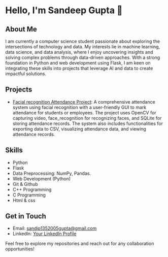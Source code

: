 # Hello, I'm Sandeep Gupta 👋

## About Me
I am currently a computer science student passionate about exploring the intersections of technology and data. My interests lie in machine learning, data science, and data analysis, where I enjoy uncovering insights and solving complex problems through data-driven approaches. With a strong foundation in Python and web development using Flask, I am keen on integrating these skills into projects that leverage AI and data to create impactful solutions.

## Projects
- [Facial recognition Attendance Project](link-to-project-1): A comprehensive attendance system using facial recognition with a user-friendly GUI to mark attendance for students or employees. The project uses OpenCV for capturing video, face_recognition for recognizing faces, and SQLite for storing attendance records. The system also includes functionalities for exporting data to CSV, visualizing attendance data, and viewing attendance records.

## Skills
- Python
- Flask
- Data Preprocessing: NumPy, Pandas.
- Web Development (Python)
- Git & Github
- C++ Programming
- C Programming
- Html & css

## Get in Touch
- Email: sandip1352005gupta@gmail.com
- LinkedIn: [Your LinkedIn Profile](https://www.linkedin.com/in/sandeep-gupta-b74956294/)

Feel free to explore my repositories and reach out for any collaboration opportunities!
